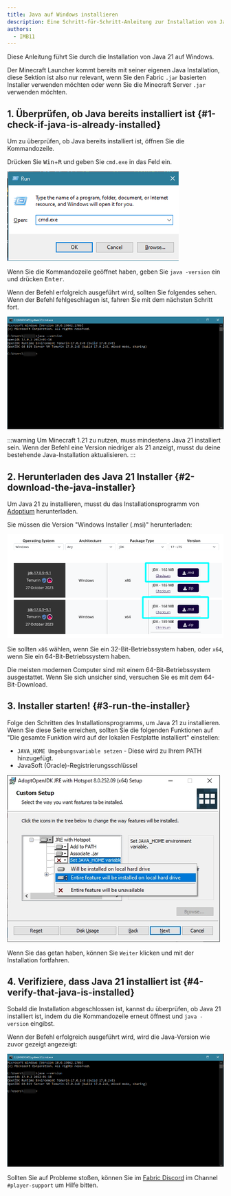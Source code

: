 ```yaml
---
title: Java auf Windows installieren
description: Eine Schritt-für-Schritt-Anleitung zur Installation von Java auf Windows.
authors:
  - IMB11
---
```


Diese Anleitung führt Sie durch die Installation von Java 21 auf Windows.

Der Minecraft Launcher kommt bereits mit seiner eigenen Java Installation, diese Sektion ist also nur relevant, wenn Sie den Fabric `.jar` basierten Installer verwenden möchten oder wenn Sie die Minecraft Server `.jar` verwenden möchten.

## 1. Überprüfen, ob Java bereits installiert ist {#1-check-if-java-is-already-installed}

Um zu überprüfen, ob Java bereits installiert ist, öffnen Sie die Kommandozeile.

Drücken Sie <kbd>Win</kbd>+<kbd>R</kbd> und geben Sie `cmd.exe` in das Feld ein.

![Windows-Ausführungsdialog mit "cmd.exe" in der Ausführungsleiste](/assets/players/installing-java/windows-run-dialog.png)

Wenn Sie die Kommandozeile geöffnet haben, geben Sie `java -version` ein und drücken <kbd>Enter</kbd>.

Wenn der Befehl erfolgreich ausgeführt wird, sollten Sie folgendes sehen. Wenn der Befehl fehlgeschlagen ist, fahren Sie mit dem nächsten Schritt fort.

![Kommandozeile mit "java -version"](/assets/players/installing-java/windows-java-version.png)

:::warning
Um Minecraft 1.21 zu nutzen, muss mindestens Java 21 installiert sein. Wenn der Befehl eine Version niedriger als 21 anzeigt, musst du deine bestehende Java-Installation aktualisieren.
:::

## 2. Herunterladen des Java 21 Installer {#2-download-the-java-installer}

Um Java 21 zu installieren, musst du das Installationsprogramm von [Adoptium](https://adoptium.net/en-GB/temurin/releases/?os=windows\\&package=jdk\\&version=21) herunterladen.

Sie müssen die Version "Windows Installer (.msi)" herunterladen:

![Adoptium Download-Seite mit hervorgehobenem Windows Installer (.msi)](/assets/players/installing-java/windows-download-java.png)

Sie sollten `x86` wählen, wenn Sie ein 32-Bit-Betriebssystem haben, oder `x64`, wenn Sie ein 64-Bit-Betriebssystem haben.

Die meisten modernen Computer sind mit einem 64-Bit-Betriebssystem ausgestattet. Wenn Sie sich unsicher sind, versuchen Sie es mit dem 64-Bit-Download.

## 3. Installer starten! {#3-run-the-installer}

Folge den Schritten des Installationsprogramms, um Java 21 zu installieren. Wenn Sie diese Seite erreichen, sollten Sie die folgenden Funktionen auf "Die gesamte Funktion wird auf der lokalen Festplatte installiert" einstellen:

- `JAVA_HOME Umgebungsvariable setzen` - Diese wird zu Ihrem PATH hinzugefügt.
- JavaSoft (Oracle)-Registrierungsschlüssel

![Java 21-Installationsprogramm mit "JAVA\\_HOME-Variable setzen" und "JavaSoft (Oracle) Registrierungsschlüssel" hervorgehoben](/assets/players/installing-java/windows-wizard-screenshot.png)

Wenn Sie das getan haben, können Sie `Weiter` klicken und mit der Installation fortfahren.

## 4. Verifiziere, dass Java 21 installiert ist {#4-verify-that-java-is-installed}

Sobald die Installation abgeschlossen ist, kannst du überprüfen, ob Java 21 installiert ist, indem du die Kommandozeile erneut öffnest und `java -version` eingibst.

Wenn der Befehl erfolgreich ausgeführt wird, wird die Java-Version wie zuvor gezeigt angezeigt:

![Kommandozeile mit "java -version"](/assets/players/installing-java/windows-java-version.png)

Sollten Sie auf Probleme stoßen, können Sie im [Fabric Discord](https://discord.gg/v6v4pMv) im Channel `#player-support` um Hilfe bitten.
